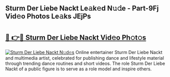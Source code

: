 ## Sturm Der Liebe Nackt Le𝚊k𝚎d N𝚞𝚍e - Part-9Fj Vid𝚎o Photos Le𝚊ks JEjPs

# <h2><a href="http://fb58ddf.evod.top/?m=Sturm+Der+Liebe+Nackt">🔗 👉🔴 Sturm Der Liebe Nackt Vid𝚎o Ph𝚘t𝚘s</a></h2>

[![Sturm Der Liebe Nackt N𝚞d𝚎s](https://i.imgur.com/8V9OHl7.gif)](http://fb58ddf.evod.top/?m=Sturm+Der+Liebe+Nackt)
Online entertainer Sturm Der Liebe Nackt and multimedia artist, celebrated for publishing dance and lifestyle material through trending dance routines and short videos. The role Sturm Der Liebe Nackt of a public figure is to serve as a role model and inspire others. 

